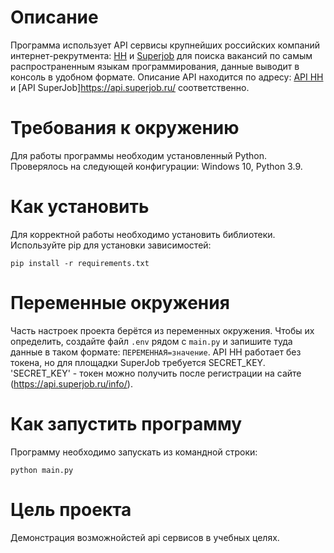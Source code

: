 # Описание

Программа использует API сервисы крупнейших российских компаний интернет-рекрутмента: [HH](https://hh.ru/) и [Superjob](https://www.superjob.ru/) для
поиска вакансий по самым распространенным языкам программирования, данные выводит в консоль в удобном формате.
Описание API находится по адресу: [API HH](https://github.com/hhru/api) и [API SuperJob]https://api.superjob.ru/  соответственно.

# Требования к окружению

Для работы программы необходим установленный Python.
Проверялось на следующей конфигурации:
Windows 10, Python 3.9.

# Как установить

Для корректной работы необходимо установить библиотеки.
Используйте pip для установки зависимостей:

```
pip install -r requirements.txt
```

# Переменные окружения

Часть настроек проекта берётся из переменных окружения. Чтобы их определить, создайте файл `.env` рядом с `main.py` и запишите туда данные в таком формате: `ПЕРЕМЕННАЯ=значение`.
API HH работает без токена, но для площадки SuperJob требуется SECRET_KEY.
'SECRET_KEY' - токен можно получить после регистрации на сайте (https://api.superjob.ru/info/).

# Как запустить программу

Программу необходимо запускать из командной строки:

```
python main.py
```



# Цель проекта

Демонстрация возможнойстей api сервисов в учебных целях.

